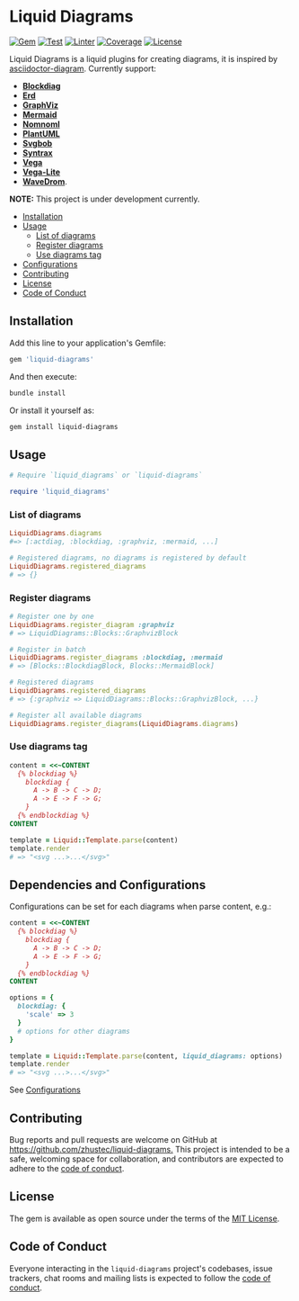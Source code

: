 # Liquid Diagrams

[![Gem](https://img.shields.io/gem/v/liquid-diagrams.svg?label=Gem&style=flat-square)](https://rubygems.org/gems/liquid-diagrams)
[![Test](https://img.shields.io/github/workflow/status/zhustec/liquid-diagrams/Test?label=Test&style=flat-square)](https://github.com/zhustec/liquid-diagrams/actions?query=workflow%3ATest)
[![Linter](https://img.shields.io/github/workflow/status/zhustec/liquid-diagrams/Lint?label=Style&style=flat-square)](https://github.com/zhustec/liquid-diagrams/actions?query=workflow%3ALint)
[![Coverage](https://img.shields.io/coveralls/github/zhustec/liquid-diagrams?label=Coverage&style=flat-square)](https://coveralls.io/github/zhustec/liquid-diagrams)
[![License](https://img.shields.io/github/license/zhustec/liquid-diagrams.svg?label=License&style=flat-square)](https://github.com/zhustec/liquid-diagrams/blob/master/LICENSE)

Liquid Diagrams is a liquid plugins for creating diagrams, it is inspired by [asciidoctor-diagram](https://github.com/asciidoctor/asciidoctor-diagram). Currently support:

- [**Blockdiag**](http://blockdiag.com/en/)
- [**Erd**](https://github.com/BurntSushi/erd)
- [**GraphViz**](http://graphviz.org/)
- [**Mermaid**](https://mermaid-js.github.io/mermaid/)
- [**Nomnoml**](http://nomnoml.com/)
- [**PlantUML**](https://plantuml.com/)
- [**Svgbob**](https://ivanceras.github.io/svgbob-editor/)
- [**Syntrax**](https://kevinpt.github.io/syntrax/)
- [**Vega**](https://vega.github.io/vega/)
- [**Vega-Lite**](https://vega.github.io/vega-lite/)
- [**WaveDrom**](https://wavedrom.com/).

**NOTE:** This project is under development currently.

- [Installation](#installation)
- [Usage](#usage)
  - [List of diagrams](#list-of-diagrams)
  - [Register diagrams](#register-diagrams)
  - [Use diagrams tag](#use-diagrams-tag)
- [Configurations](#configurations)
- [Contributing](#contributing)
- [License](#license)
- [Code of Conduct](#code-of-conduct)

## Installation

Add this line to your application's Gemfile:

```ruby
gem 'liquid-diagrams'
```

And then execute:

```bash
bundle install
```

Or install it yourself as:

```bash
gem install liquid-diagrams
```

## Usage

```ruby
# Require `liquid_diagrams` or `liquid-diagrams`

require 'liquid_diagrams'
```

### List of diagrams

```ruby
LiquidDiagrams.diagrams
#=> [:actdiag, :blockdiag, :graphviz, :mermaid, ...]

# Registered diagrams, no diagrams is registered by default
LiquidDiagrams.registered_diagrams
# => {}
```

### Register diagrams

```ruby
# Register one by one
LiquidDiagrams.register_diagram :graphviz
# => LiquidDiagrams::Blocks::GraphvizBlock

# Register in batch
LiquidDiagrams.register_diagrams :blockdiag, :mermaid
# => [Blocks::BlockdiagBlock, Blocks::MermaidBlock]

# Registered diagrams
LiquidDiagrams.registered_diagrams
# => {:graphviz => LiquidDiagrams::Blocks::GraphvizBlock, ...}

# Register all available diagrams
LiquidDiagrams.register_diagrams(LiquidDiagrams.diagrams)
```

### Use diagrams tag

```ruby
content = <<~CONTENT
  {% blockdiag %}
    blockdiag {
      A -> B -> C -> D;
      A -> E -> F -> G;
    }
  {% endblockdiag %}
CONTENT

template = Liquid::Template.parse(content)
template.render
# => "<svg ...>...</svg>"
```

## Dependencies and Configurations

Configurations can be set for each diagrams when parse content, e.g.:

```ruby
content = <<~CONTENT
  {% blockdiag %}
    blockdiag {
      A -> B -> C -> D;
      A -> E -> F -> G;
    }
  {% endblockdiag %}
CONTENT

options = {
  blockdiag: {
    'scale' => 3
  }
  # options for other diagrams
}

template = Liquid::Template.parse(content, liquid_diagrams: options)
template.render
# => "<svg ...>...</svg>"
```

See [Configurations](CONFIGURATIONS.md)

## Contributing

Bug reports and pull requests are welcome on GitHub at <https://github.com/zhustec/liquid-diagrams.> This project is intended to be a safe, welcoming space for collaboration, and contributors are expected to adhere to the [code of conduct](https://github.com/zhustec/liquid-diagrams/blob/master/CODE_OF_CONDUCT.md).

## License

The gem is available as open source under the terms of the [MIT License](https://opensource.org/licenses/MIT).

## Code of Conduct

Everyone interacting in the `liquid-diagrams` project's codebases, issue trackers, chat rooms and mailing lists is expected to follow the [code of conduct](CODE_OF_CONDUCT.md).
